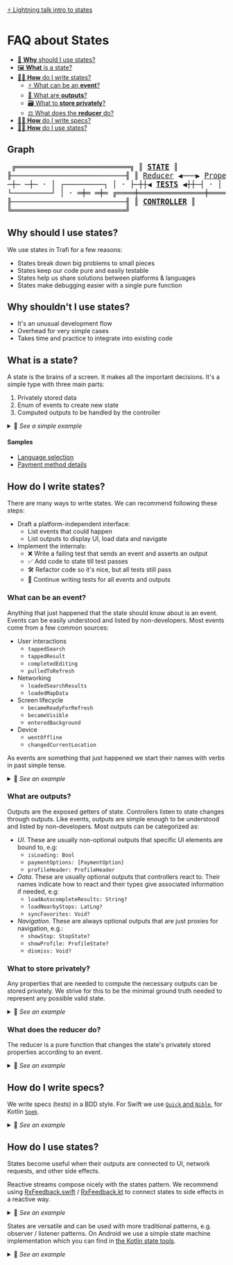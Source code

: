 [⚡️ Lightning talk intro to states](https://youtu.be/0fEJe8kX-CE)

# FAQ about States

- [🤔 **Why** should I use states?](#why-should-i-use-states)
- [🖼 **What** is a state?](#what-is-a-state)
- [👨‍🎨 **How** do I write states?](#how-do-i-write-states)
  - [⚡️ What can be an **event**?](#what-can-be-an-event)
  - [📣 What are **outputs**?](#what-are-outputs)
  - [🗃 What to **store privately**?](#what-to-store-privately)
  - [⚖️ What does the **reducer** do?](#what-does-the-reducer-do)
- [👨‍🔬 **How** do I write specs?](#how-do-i-write-specs)
- [👨‍🔧 **How** do I use states?](#how-do-i-use-states)

## Graph

<big><pre>
╔══════════════════════════╗
║          [**STATE**](#how-do-i-write-states)           ║
╟──────────────────────────╢
║ [Reducer](#what-does-the-reducer-do) ◀───▶ [Properties](#what-to-store-privately) ║
║    ▲               │     ║
║    │               ▼     ║
║  [Events](#what-can-be-an-event)         [Outputs](#what-are-outputs)  ║
╚════╪═══════════════╪═════╝
·   ─┼─             ─┼─
·    │  ┌─────────┐  │
·    ├─┼┼◀ [**TESTS**](#how-do-i-write-specs) ◀┼┼─┤
·    │  └─────────┘  │
·   ═╪═             ═╪═
╔════╪═══════════════╪═════╗
║    └─◀ [Feedback ↻](#how-do-i-use-states) ◀┘     ║
╟──────────────────────────╢
║        [**CONTROLLER**](#how-do-i-use-states)        ║
╚══════════════════════════╝
</pre></big>

## Why should I use states?

We use states in Trafi for a few reasons:
- States break down big problems to small pieces
- States keep our code pure and easily testable
- States help us share solutions between platforms & languages
- States make debugging easier with a single pure function

## Why shouldn't I use states?
- It's an unusual development flow
- Overhead for very simple cases
- Takes time and practice to integrate into existing code

## What is a state?

A state is the brains of a screen. It makes all the important decisions. It's a simple type with three main parts:
1. Privately stored data
2. Enum of events to create new state
3. Computed outputs to be handled by the controller

<details>
<summary>🔎 <i>See a simple example</i></summary>

#### Swift
```swift
struct CoinState {

  // 1. Privately stored data
  private var isHeads: Bool = true
  
  // 2. Enum of events
  enum Event {
    case flipToHeads
    case flipToTails
  }
  // .. to create new state
  static func reduce(state: CoinState, event: Event) -> CoinState {
    switch event {
    case .flipToHeads: return CoinState(isHeads: true)
    case .flipToTails: return CoinState(isHeads: false)
    }
  }
  
  // 3. Computed outputs to be handled by the controller
  var coinSide: String {
    return isHeads ? "Heads" : "Tails"
  }
}
```

#### Kotlin
```kotlin

data class CoinState(
    // 1. Privately stored data
    private val isHeads: Boolean = true
)

// 2. Enum of events
sealed class Event {
    object FlipToHeads : Event()
    object FlipToTails : Event()
}

// .. to create new state
fun CoinState.reduce(event: Event) = when(event) {
    FlipToHeads -> copy(isHeads = true)
    FlipToTails -> copy(isHeads = false)
}
  
// 3. Computed outputs to be handled by the controller
val CoinState.coinSide: String get() {
    return isHeads ? "Heads" : "Tails"
}

```

</details>

#### Samples
- [Language selection](samples/language-selection)
- [Payment method details](samples/payment-method-details)

## How do I write states?
There are many ways to write states. We can recommend following these steps:
- Draft a platform-independent interface:
  - List events that could happen
  - List outputs to display UI, load data and navigate
- Implement the internals:
  - ❌ Write a failing test that sends an event and asserts an output
  - ✅ Add code to state till test passes
  - 🛠 Refactor code so it's nice, but all tests still pass
  - 🔁 Continue writing tests for all events and outputs

### What can be an event?
Anything that just happened that the state should know about is an event. Events can be easily understood and listed by non-developers. Most events come from a few common sources:
- User interactions
  - `tappedSearch`
  - `tappedResult`
  - `completedEditing`
  - `pulledToRefresh`
- Networking
  - `loadedSearchResults`
  - `loadedMapData`
- Screen lifecycle
  - `becameReadyForRefresh`
  - `becameVisible`
  - `enteredBackground`
- Device
  - `wentOffline`
  - `changedCurrentLocation`

As events are something that just happened we start their names with verbs in past simple tense.

<details>
<summary>🔎 <i>See an example</i></summary>
  
#### Swift
```swift
struct MyCommuteState {
  enum Event {
    case refetched(MyCommuteResponse)
    case wentOffline
    case loggedIn(Bool)
    case activatedTab(index: Int)
    case tappedFavorite(MyCommuteTrackStopFavorite)
    case tappedFeedback(MyCommuteUseCase, MyCommuteFeedbackRating)
    case completedFeedback(String)
  }
}
```

#### Kotlin
```kotlin
data class MyCommuteState(/**/)

sealed class Event {
    data class Refetched(val response: MyCommuteResponse) : Event()
    object WentOffline : Event()
    data class LoggedIn(val isLoggedIn: Boolean) : Event()
    data class ActivatedTab(val index: Int) : Event()
    data class TappedFavorite(val favorite: MyCommuteTrackStopFavorite) : Event()
    data class TappedFeedback(val feedback: Feedback) : Event()
    data class CompletedFeedback(val message: String) : Event()
}
```

</details>

### What are outputs?
Outputs are the exposed getters of state. Controllers listen to state changes through outputs. Like events, outputs are simple enough to be understood and listed by non-developers. Most outputs can be categorized as:
- _UI_. These are usually non-optional outputs that specific UI elements are bound to, e.g:
  - `isLoading: Bool`
  - `paymentOptions: [PaymentOption]`
  - `profileHeader: ProfileHeader`
- _Data_. These are usually optional outputs that controllers react to. Their names indicate how to react and their types give associated information if needed, e.g:
  - `loadAutocompleteResults: String?`
  - `loadNearbyStops: LatLng?`
  - `syncFavorites: Void?`
- _Navigation_. These are always optional outputs that are just proxies for navigation, e.g.:
  - `showStop: StopState?`
  - `showProfile: ProfileState?`
  - `dismiss: Void?`

### What to store privately?
Any properties that are needed to compute the necessary outputs can be stored privately. We strive for this to be the minimal ground truth needed to represent any possible valid state.

<details>
<summary>🔎 <i>See an example</i></summary>
  
#### Swift
```swift
struct PhoneVerificationState {
    private let phoneNumber: String
    private var waitBeforeRetrySeconds: Int
}
```

#### Kotlin
```kotlin
data class PhoneVerificationState(
    private val phoneNumber: String,
    private val waitBeforeRetrySeconds: Int
)
```

</details>

### What does the reducer do?
The reducer is a pure function that changes the state's privately stored properties according to an event.

<details>
<summary>🔎 <i>See an example</i></summary>
  
#### Swift
```swift
struct CoinState {
    private var isHeads: Bool = true

    static func reduce(_ state: CoinState, event: Event) -> CoinState {
        var result = state
        switch event {
        case .flipToHeads: result.isHeads = true
        case .flipToTails: result.isHeads = false
        }
        return result
    }
}
```

#### Kotlin
```kotlin
data class CoinState(private val isHeads: Boolean) {

    fun reduce(event: Event) = when(event) {
        FlipToHeads -> copy(isHeads = true)
        FlipToTails -> copy(isHeads = false)
    }
}
```

</details>


## How do I write specs?
We write specs (tests) in a BDD style. For Swift we use [`Quick` and `Nible`](https://github.com/Quick/Quick), for Kotlin [`Spek`](https://github.com/spekframework/spek).

<details>
<summary>🔎 <i>See an example</i></summary>
  
#### Swift
```swift
class MyCommuteSpec: QuickSpec {

    override func spec() {

        var state: MyCommuteState!
        beforeEach {
            state = .initial(response: .dummy, now: .h(10))
        }

        context("When offline") {

            it("Has no departues") {
                expect(state)
                    .after(.wentOffline)
                    .toTurn { $0.activeFavorites.flatMap { $0.departures }.isEmpty }
            }

            it("Has no disruptions") {
                expect(state)
                    .after(.wentOffline)
                    .toTurn { $0.activeFavorites.filter { $0.severity != .notAffected }.isEmpty }
            }
        }
    }
}
```

#### Kotlin
```kotlin
object NearbyStopsStateSpec : Spek({
    describe("Stops near me") {

        describe("when location is present") {
            var state = NearbyStopsState(hasLocation = true)
            beforeEach { state = NearbyStopsState(hasLocation = true) }

            describe("at start") {
                it("shows progress") { assertEquals(Ui.Progress, state.ui) }
                it("tries to load stops") { assertTrue(state.loadStops) }
            }
        }
    }
}
```

</details>


## How do I use states?
States become useful when their outputs are connected to UI, network requests, and other side effects.

Reactive streams compose nicely with the states pattern. We recommend using [RxFeedback.swift](https://github.com/NoTests/RxFeedback.swift) / [RxFeedback.kt](https://github.com/NoTests/RxFeedback.kt) to connect states to side effects in a reactive way.

<details>
<summary>🔎 <i>See an example</i></summary>
  
#### Swift
```swift
Driver.system(
        initialState: input,
        reduce: PhoneVerificationState.reduce,
        feedback: uiBindings() + dataBindings() + [produceOutput()])
    .drive()
    .disposed(by: rx_disposeBag)
```

</details>

States are versatile and can be used with more traditional patterns, e.g. observer / listener patterns. On Android we use a simple state machine implementation which you can find in [the Kotlin state tools](kotlin-state-tools).

<details>
<summary>🔎 <i>See an example</i></summary>
  
#### Kotlin (Android)
```kotlin

private val machine = StateMachine(PhoneVerificationState("+00000000000"))

machine.subscribeWithAutoDispose(viewLifecycleOwner) { boundState, newState ->
    // do things with newState
}

```

</details>
